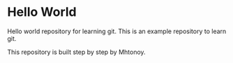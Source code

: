 # Hello World
Hello world repository for learning git.
This is an example repository to learn git.

This repository is built step by step by Mhtonoy.
